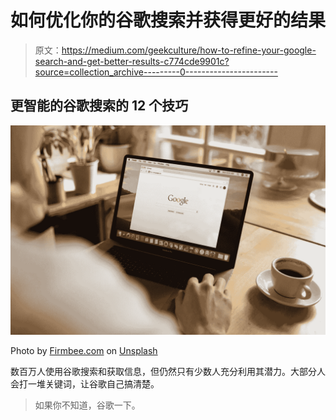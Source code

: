 # 如何优化你的谷歌搜索并获得更好的结果

> 原文：<https://medium.com/geekculture/how-to-refine-your-google-search-and-get-better-results-c774cde9901c?source=collection_archive---------0----------------------->

## 更智能的谷歌搜索的 12 个技巧

![](img/d22df67cc85adbd50de2100bbe2ff59f.png)

Photo by [Firmbee.com](https://unsplash.com/@firmbee?utm_source=unsplash&utm_medium=referral&utm_content=creditCopyText) on [Unsplash](https://unsplash.com/s/photos/google-search-laptop?utm_source=unsplash&utm_medium=referral&utm_content=creditCopyText)

数百万人使用谷歌搜索和获取信息，但仍然只有少数人充分利用其潜力。大部分人会打一堆关键词，让谷歌自己搞清楚。

> 如果你不知道，谷歌一下。